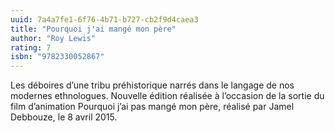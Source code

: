 ```yaml
---
uuid: 7a4a7fe1-6f76-4b71-b727-cb2f9d4caea3
title: "Pourquoi j'ai mangé mon père"
author: "Roy Lewis"
rating: 7
isbn: "9782330052867"
---
```


Les déboires d’une tribu préhistorique narrés dans le langage de nos modernes ethnologues. Nouvelle édition réalisée à l’occasion de la sortie du film d’animation Pourquoi j’ai pas mangé mon père, réalisé par Jamel Debbouze, le 8 avril 2015.
